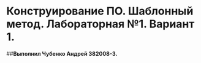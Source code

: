 # Конструирование ПО. Шаблонный метод. Лабораторная №1. Вариант 1.
##<b>Выполнил Чубенко Андрей 382008-3.</b>




